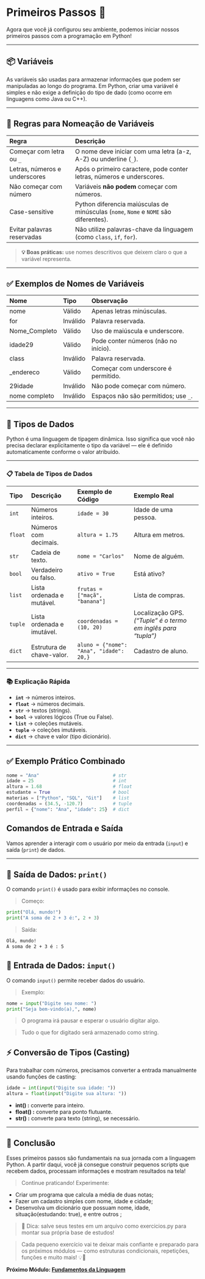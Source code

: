 # Primeiros Passos 🐍

Agora que você já configurou seu ambiente, podemos iniciar nossos primeiros passos com a programação em Python!

---

## 📦 Variáveis

As variáveis são usadas para armazenar informações que podem ser manipuladas ao longo do programa. Em Python, criar uma variável é simples e não exige a definição do tipo de dado (como ocorre em linguagens como Java ou C++).

---

## 🧠 Regras para Nomeação de Variáveis

| Regra                         | Descrição                                                                            |
| :---------------------------- | :----------------------------------------------------------------------------------- |
| Começar com letra ou `_`      | O nome deve iniciar com uma letra (a-z, A-Z) ou underline (`_`).                     |
| Letras, números e underscores | Após o primeiro caractere, pode conter letras, números e underscores.                |
| Não começar com número        | Variáveis **não podem** começar com números.                                         |
| Case-sensitive                | Python diferencia maiúsculas de minúsculas (`nome`, `Nome` e `NOME` são diferentes). |
| Evitar palavras reservadas    | Não utilize palavras-chave da linguagem (como `class`, `if`, `for`).                 |

> **💡 Boas práticas:** use nomes descritivos que deixem claro o que a variável representa.

---

## ✅ Exemplos de Nomes de Variáveis

| Nome           | Tipo     | Observação                           |
| :------------- | :------- | :----------------------------------- |
| nome           | Válido   | Apenas letras minúsculas.            |
| for            | Inválido | Palavra reservada.                   |
| Nome\_Completo | Válido   | Uso de maiúscula e underscore.       |
| idade29        | Válido   | Pode conter números (não no início). |
| class          | Inválido | Palavra reservada.                   |
| \_endereco     | Válido   | Começar com underscore é permitido.  |
| 29idade        | Inválido | Não pode começar com número.         |
| nome completo  | Inválido | Espaços não são permitidos; use `_`. |

---

## 🔢 Tipos de Dados

Python é uma linguagem de tipagem dinâmica. Isso significa que você não precisa declarar explicitamente o tipo da variável — ele é definido automaticamente conforme o valor atribuído.

---

### 📋 Tabela de Tipos de Dados

| Tipo    | Descrição                  | Exemplo de Código                       | Exemplo Real                                                  |
| :------ | :------------------------- | :-------------------------------------- | :------------------------------------------------------------ |
| `int`   | Números inteiros.          | `idade = 30`                            | Idade de uma pessoa.                                          |
| `float` | Números com decimais.      | `altura = 1.75`                         | Altura em metros.                                             |
| `str`   | Cadeia de texto.           | `nome = "Carlos"`                       | Nome de alguém.                                               |
| `bool`  | Verdadeiro ou falso.       | `ativo = True`                          | Está ativo?                                                   |
| `list`  | Lista ordenada e mutável.  | `frutas = ["maçã", "banana"]`           | Lista de compras.                                             |
| `tuple` | Lista ordenada e imutável. | `coordenadas = (10, 20)`                | Localização GPS. *(“Tuple” é o termo em inglês para “tupla”)* |
| `dict`  | Estrutura de chave-valor.  | `aluno = {"nome": "Ana", "idade": 20,}` | Cadastro de aluno. |

---

### 📚 Explicação Rápida

- **`int`** → números inteiros.
- **`float`** → números decimais.
- **`str`** → textos (strings).
- **`bool`** → valores lógicos (True ou False).
- **`list`** → coleções mutáveis.
- **`tuple`** → coleções imutáveis.
- **`dict`** → chave e valor (tipo dicionário).

---

## ✅ Exemplo Prático Combinado

```python
nome = "Ana"                           # str
idade = 25                             # int
altura = 1.68                          # float
estudante = True                       # bool
materias = ["Python", "SQL", "Git"]    # list
coordenadas = (34.5, -120.7)           # tuple
perfil = {"nome": "Ana", "idade": 25}  # dict
```

## Comandos de Entrada e Saída

Vamos aprender a interagir com o usuário por meio da entrada (``input``) e saída (``print``) de dados.


---

## 🔹 Saída de Dados: `print()`

O comando `print()` é usado para exibir informações no console.

> Começo:

```python
print("Olá, mundo!")
print("A soma de 2 + 3 é:", 2 + 3)
```

> Saída:

```bash
Olá, mundo!
A soma de 2 + 3 é : 5 
```

## 🔹 Entrada de Dados: `input()`

O comando `input()` permite receber dados do usuário.

> Exemplo:

```python
nome = input("Digite seu nome: ")
print("Seja bem-vindo(a),", nome)
```

> O programa irá pausar e esperar o usuário digitar algo. 

> Tudo o que for digitado será armazenado como string.

## ⚡ Conversão de Tipos (Casting)

Para trabalhar com números, precisamos converter a entrada manualmente usando funções de casting:

```python
idade = int(input("Digite sua idade: "))
altura = float(input("Digite sua altura: "))
```

- **int() :** converte para inteiro.
- **float() :** converte para ponto flutuante.
- **str() :** converte para texto (string), se necessário.

---

## 🚀 Conclusão

Esses primeiros passos são fundamentais na sua jornada com a linguagem Python. A partir daqui, você já consegue construir pequenos scripts que recebem dados, processam informações e mostram resultados na tela!

> Continue praticando! Experimente:

- Criar um programa que calcula a média de duas notas;
- Fazer um cadastro simples com nome, idade e cidade;
- Desenvolva um dicionário que possuam nome, idade, situação(estudando: true), e entre outros ; 

> 💾 Dica: salve seus testes em um arquivo como exercicios.py para montar sua própria base de estudos!

> Cada pequeno exercício vai te deixar mais confiante e preparado para os próximos módulos — como estruturas condicionais, repetições, funções e muito mais! 💡🐍

**Próximo Módulo: [Fundamentos da Linguagem](../2.%20fundamentos/readme.md)**